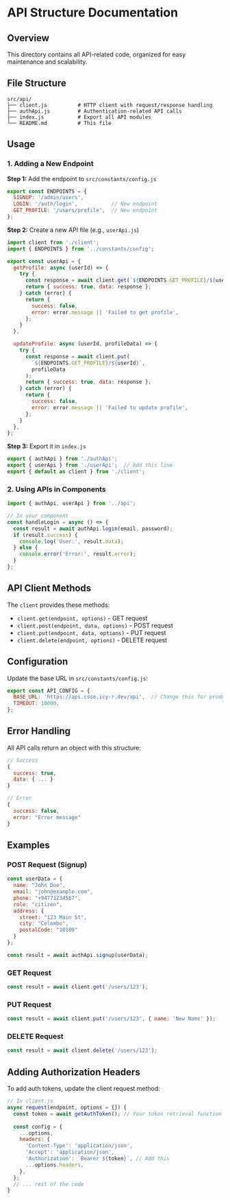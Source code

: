 # API Structure Documentation

## Overview

This directory contains all API-related code, organized for easy maintenance and scalability.

## File Structure

```
src/api/
├── client.js          # HTTP client with request/response handling
├── authApi.js         # Authentication-related API calls
├── index.js           # Export all API modules
└── README.md          # This file
```

## Usage

### 1. Adding a New Endpoint

**Step 1:** Add the endpoint to `src/constants/config.js`

```javascript
export const ENDPOINTS = {
  SIGNUP: '/admin/users',
  LOGIN: '/auth/login',           // New endpoint
  GET_PROFILE: '/users/profile',  // New endpoint
};
```

**Step 2:** Create a new API file (e.g., `userApi.js`)

```javascript
import client from './client';
import { ENDPOINTS } from '../constants/config';

export const userApi = {
  getProfile: async (userId) => {
    try {
      const response = await client.get(`${ENDPOINTS.GET_PROFILE}/${userId}`);
      return { success: true, data: response };
    } catch (error) {
      return {
        success: false,
        error: error.message || 'Failed to get profile',
      };
    }
  },

  updateProfile: async (userId, profileData) => {
    try {
      const response = await client.put(
        `${ENDPOINTS.GET_PROFILE}/${userId}`,
        profileData
      );
      return { success: true, data: response };
    } catch (error) {
      return {
        success: false,
        error: error.message || 'Failed to update profile',
      };
    }
  },
};
```

**Step 3:** Export it in `index.js`

```javascript
export { authApi } from './authApi';
export { userApi } from './userApi';  // Add this line
export { default as client } from './client';
```

### 2. Using APIs in Components

```javascript
import { authApi, userApi } from '../api';

// In your component
const handleLogin = async () => {
  const result = await authApi.login(email, password);
  if (result.success) {
    console.log('User:', result.data);
  } else {
    console.error('Error:', result.error);
  }
};
```

## API Client Methods

The `client` provides these methods:

- `client.get(endpoint, options)` - GET request
- `client.post(endpoint, data, options)` - POST request
- `client.put(endpoint, data, options)` - PUT request
- `client.delete(endpoint, options)` - DELETE request

## Configuration

Update the base URL in `src/constants/config.js`:

```javascript
export const API_CONFIG = {
  BASE_URL: 'https://api.csse.icy-r.dev/api',  // Change this for production
  TIMEOUT: 10000,
};
```

## Error Handling

All API calls return an object with this structure:

```javascript
// Success
{
  success: true,
  data: { ... }
}

// Error
{
  success: false,
  error: "Error message"
}
```

## Examples

### POST Request (Signup)

```javascript
const userData = {
  name: "John Doe",
  email: "john@example.com",
  phone: "+94771234567",
  role: "citizen",
  address: {
    street: "123 Main St",
    city: "Colombo",
    postalCode: "10100"
  }
};

const result = await authApi.signup(userData);
```

### GET Request

```javascript
const result = await client.get('/users/123');
```

### PUT Request

```javascript
const result = await client.put('/users/123', { name: 'New Name' });
```

### DELETE Request

```javascript
const result = await client.delete('/users/123');
```

## Adding Authorization Headers

To add auth tokens, update the client request method:

```javascript
// In client.js
async request(endpoint, options = {}) {
  const token = await getAuthToken(); // Your token retrieval function
  
  const config = {
    ...options,
    headers: {
      'Content-Type': 'application/json',
      'Accept': 'application/json',
      'Authorization': `Bearer ${token}`, // Add this
      ...options.headers,
    },
  };
  // ... rest of the code
}
```

